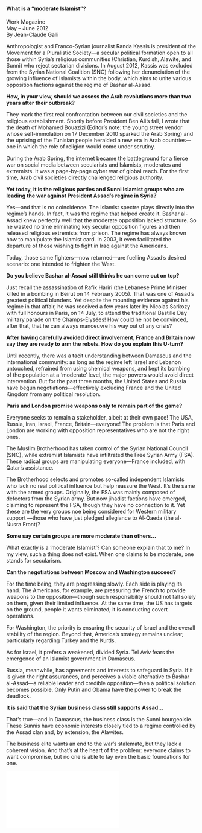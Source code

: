 <h4>What is a “moderate Islamist”?</h4>

Work Magazine
<br>
May – June 2012
<br>
By Jean-Claude Galli

Anthropologist and Franco-Syrian journalist Randa Kassis is president of the Movement for a Pluralistic Society—a secular political formation open to all those within Syria’s religious communities (Christian, Kurdish, Alawite, and Sunni) who reject sectarian divisions. In August 2012, Kassis was excluded from the Syrian National Coalition (SNC) following her denunciation of the growing influence of Islamists within the body, which aims to unite various opposition factions against the regime of Bashar al-Assad.

<b>How, in your view, should we assess the Arab revolutions more than two years after their outbreak?</b>

They mark the first real confrontation between our civil societies and the religious establishment. Shortly before President Ben Ali’s fall, I wrote that the death of Mohamed Bouazizi (Editor’s note: the young street vendor whose self-immolation on 17 December 2010 sparked the Arab Spring) and the uprising of the Tunisian people heralded a new era in Arab countries—one in which the role of religion would come under scrutiny.

During the Arab Spring, the internet became the battleground for a fierce war on social media between secularists and Islamists, moderates and extremists. It was a page-by-page cyber war of global reach. For the first time, Arab civil societies directly challenged religious authority.

<b>Yet today, it is the religious parties and Sunni Islamist groups who are leading the war against President Assad’s regime in Syria?</b>

Yes—and that is no coincidence. The Islamist spectre plays directly into the regime’s hands. In fact, it was the regime that helped create it. Bashar al-Assad knew perfectly well that the moderate opposition lacked structure. So he wasted no time eliminating key secular opposition figures and then released religious extremists from prison. The regime has always known how to manipulate the Islamist card. In 2003, it even facilitated the departure of those wishing to fight in Iraq against the Americans.

Today, those same fighters—now returned—are fuelling Assad’s desired scenario: one intended to frighten the West.

<b>Do you believe Bashar al-Assad still thinks he can come out on top?</b>

Just recall the assassination of Rafik Hariri (the Lebanese Prime Minister killed in a bombing in Beirut on 14 February 2005). That was one of Assad’s greatest political blunders. Yet despite the mounting evidence against his regime in that affair, he was received a few years later by Nicolas Sarkozy with full honours in Paris, on 14 July, to attend the traditional Bastille Day military parade on the Champs-Élysées! How could he not be convinced, after that, that he can always manoeuvre his way out of any crisis?

<b>After having carefully avoided direct involvement, France and Britain now say they are ready to arm the rebels. How do you explain this U-turn?</b>

Until recently, there was a tacit understanding between Damascus and the international community: as long as the regime left Israel and Lebanon untouched, refrained from using chemical weapons, and kept its bombing of the population at a ‘moderate’ level, the major powers would avoid direct intervention. But for the past three months, the United States and Russia have begun negotiations—effectively excluding France and the United Kingdom from any political resolution.

<b>Paris and London promise weapons only to remain part of the game?</b>

Everyone seeks to remain a stakeholder, albeit at their own pace! The USA, Russia, Iran, Israel, France, Britain—everyone! The problem is that Paris and London are working with opposition representatives who are not the right ones.

The Muslim Brotherhood has taken control of the Syrian National Council (SNC), while extremist Islamists have infiltrated the Free Syrian Army (FSA). These radical groups are manipulating everyone—France included, with Qatar’s assistance.

The Brotherhood selects and promotes so-called independent Islamists who lack no real political influence but help reassure the West. It’s the same with the armed groups. Originally, the FSA was mainly composed of defectors from the Syrian army. But now jihadist factions have emerged, claiming to represent the FSA, though they have no connection to it. Yet these are the very groups noe being considered for Western military support —those who have just pledged allegiance to Al-Qaeda (the al-Nusra Front)?

<b>Some say certain groups are more moderate than others…</b>

What exactly is a ‘moderate Islamist’? Can someone explain that to me? In my view, such a thing does not exist. When one claims to be moderate, one stands for secularism.

<b>Can the negotiations between Moscow and Washington succeed?</b>

For the time being, they are progressing slowly. Each side is playing its hand. The Americans, for example, are pressuring the French to provide weapons to the opposition—though such responsibility should not fall solely on them, given their limited influence. At the same time, the US has targets on the ground, people it wants eliminated; it is conducting covert operations.

For Washington, the priority is ensuring the security of Israel and the overall stability of the region. Beyond that, America’s strategy remains unclear, particularly regarding Turkey and the Kurds.

As for Israel, it prefers a weakened, divided Syria. Tel Aviv fears the emergence of an Islamist government in Damascus.

Russia, meanwhile, has agreements and interests to safeguard in Syria. If it is given the right assurances, and perceives a viable alternative to Bashar al-Assad—a reliable leader and credible opposition—then a political solution becomes possible. Only Putin and Obama have the power to break the deadlock.

<b>It is said that the Syrian business class still supports Assad…</b>

That’s true—and in Damascus, the business class is the Sunni bourgeoisie. These Sunnis have economic interests closely tied to a regime controlled by the Assad clan and, by extension, the Alawites.

The business elite wants an end to the war’s stalemate, but they lack a coherent vision. And that’s at the heart of the problem: everyone claims to want compromise, but no one is able to lay even the basic foundations for one.

![](11.pdf)
<p></p>
